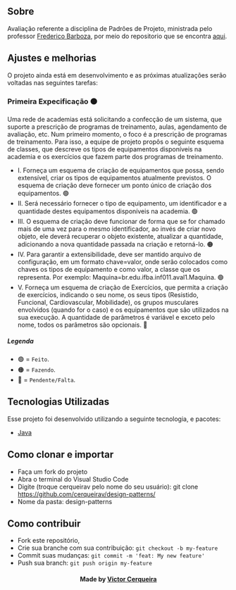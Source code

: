 <a id="about"></a>

## Sobre


   Avaliação referente a disciplina de Padrões de Projeto, ministrada pelo professor [Frederico Barboza](http://lattes.cnpq.br/2897532678011764), por meio do repositorio que se encontra [aqui](https://github.com/pooinf008/INF011-2022.1).

<a id="features"></a>

## Ajustes e melhorias

O projeto ainda está em desenvolvimento e as próximas atualizações serão voltadas nas seguintes tarefas:

<h3>Primeira Expecificação 🟠</h3>
     <p>
      Uma rede de academias está solicitando a confecção de um sistema, que suporte a prescrição de programas de treinamento, aulas, agendamento de avaliação, etc. Num       primeiro momento, o foco é a prescrição de programas de treinamento. Para isso, a equipe de projeto propôs o seguinte esquema de classes, que
      descreve os tipos de equipamentos disponíveis na academia e os exercícios que fazem parte dos programas de treinamento.
    </p>
    
   <ul>
        <li> I. Forneça um esquema de criação de equipamentos que possa, sendo extensível, criar os tipos de
        equipamentos atualmente previstos. O esquema de criação deve fornecer um ponto único de criação
        dos equipamentos. 🟢
        <li> II. Será necessário fornecer o tipo de equipamento, um identificador e a quantidade destes
        equipamentos disponíveis na academia. 🟢
        <li> III. O esquema de criação deve funcionar de forma que se for chamado mais de uma vez para o mesmo
        identificador, ao invés de criar novo objeto, ele deverá recuperar o objeto existente, atualizar a
        quantidade, adicionando a nova quantidade passada na criação e retorná-lo. 🟠
        <li> IV. Para garantir a extensibilidade, deve ser mantido arquivo de configuração, em um formato
        chave=valor, onde serão colocados como chaves os tipos de equipamento e como valor, a classe
        que os representa. Por exemplo: Maquina=br.edu.ifba.inf011.aval1.Maquina. 🟢
        <li> V. Forneça um esquema de criação de Exercícios, que permita a criação de exercícios, indicando o seu
        nome, os seus tipos (Resistido, Funcional, Cardiovascular, Mobilidade), os grupos musculares
        envolvidos (quando for o caso) e os equipamentos que são utilizados na sua execução. A quantidade
        de parâmetros é variável e exceto pelo nome, todos os parâmetros são opcionais. 🔴
     </ul>         
                
##### Legenda
- 🟢 = `Feito`.
- 🟠 = `Fazendo`.
- 🔴 = `Pendente/Falta`.

<a id="technologies-used"></a>

## Tecnologias Utilizadas

Esse projeto foi desenvolvido utilizando a seguinte tecnologia, e pacotes:

- [Java](https://www.java.com/pt-BR/)

<a id="how-to-use"></a>

## Como clonar e importar

- Faça um fork do projeto
- Abra o terminal do Visual Studio Code
- Digite (troque cerqueirav pelo nome do seu usuário): git clone https://github.com/cerqueirav/design-patterns/
- Nome da pasta: design-patterns


<a id="how-to-contribute"></a>

## Como contribuir

- Fork este repositório,
- Crie sua branche com sua contribuição: `git checkout -b my-feature`
- Commit suas mudanças: `git commit -m 'feat: My new feature' `
- Push sua branch: `git push origin my-feature`

<h4 align="center">
    Made by <a href="https://github.com/cerqueirav" target="_blank">Victor Cerqueira</a>
</h4>
